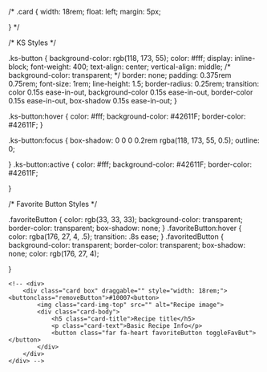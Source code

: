 
/*  .card {
    width: 18rem;
    float: left;
    margin: 5px;
    
}  */


/* KS Styles */

.ks-button {
    background-color: rgb(118, 173, 55);
    color: #fff;
    display: inline-block;
    font-weight: 400;
    text-align: center;
    vertical-align: middle;
    /*   background-color: transparent; */
    border: none;
    padding: 0.375rem 0.75rem;
    font-size: 1rem;
    line-height: 1.5;
    border-radius: 0.25rem;
    transition: color 0.15s ease-in-out, background-color 0.15s ease-in-out, border-color 0.15s ease-in-out, box-shadow 0.15s ease-in-out;
}

.ks-button:hover {
    color: #fff;
    background-color: #42611F;
    border-color: #42611F;
}

.ks-button:focus {
    box-shadow: 0 0 0 0.2rem rgba(118, 173, 55, 0.5);
    outline: 0;
  
}
.ks-button:active {
    color: #fff;
    background-color: #42611F;
    border-color: #42611F;

}

/* Favorite Button Styles */

.favoriteButton {
    color: rgb(33, 33, 33);
    background-color: transparent;
    border-color: transparent;
    box-shadow: none;
}
 .favoriteButton:hover {
    color:  rgba(176, 27, 4, .5);
    transition: .8s ease;
} 
.favoritedButton {
    background-color: transparent;
    border-color: transparent;
    box-shadow: none;
    color: rgb(176, 27, 4);

}


<!--Placeholder for Card-->
    <!-- <div>
        <div class="card box" draggable="" style="width: 18rem;"> <buttonclass="removeButton">#10007<button>
            <img class="card-img-top" src="" alt="Recipe image">
            <div class="card-body">
                <h5 class="card-title">Recipe title</h5>
                <p class="card-text">Basic Recipe Info</p>
                <button class="far fa-heart favoriteButton toggleFavBut"></button>
            </div>    
        </div>
    </div> -->
